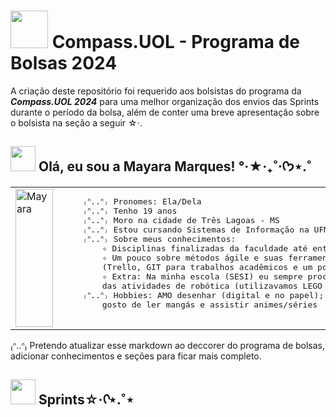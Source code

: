 # <img width="60" height="60" src="https://i.pinimg.com/originals/73/69/6e/73696e022df7cd5cb3d999c6875361dd.gif"> Compass.UOL - Programa de Bolsas 2024
A criação deste repositório foi requerido aos bolsistas do programa da ***Compass.UOL 2024*** para uma melhor organização dos envios das Sprints durante o período da bolsa, além de conter uma breve apresentação sobre o bolsista na seção a seguir ☆‧.

## <img width="40" height="40" src="https://i.pinimg.com/originals/2f/c1/b8/2fc1b8f82e14172e3bcae39ca8c8ab33.gif"> Olá, eu sou a Mayara Marques! °‧★‧₊˚⋅ᡣ𐭩⋆.˚

  <table style="table-layout: fixed; width: 100%;">
  <tr>
    <td class="image-container" style="width: 200px; height: 200px; overflow: auto;">
      <img src="https://github.com/user-attachments/assets/e692692e-0491-4e72-a35f-52145e7eb8c1" alt="Mayara" style="width: 100%; height: auto;">
    </td>
    <td>
      <pre>
    ₍ᐢ..ᐢ₎ Pronomes: Ela/Dela
    ₍ᐢ..ᐢ₎ Tenho 19 anos
    ₍ᐢ..ᐢ₎ Moro na cidade de Três Lagoas - MS
    ₍ᐢ..ᐢ₎ Estou cursando Sistemas de Informação na UFMS CPTL II - 4º Semestre
    ₍ᐢ..ᐢ₎ Sobre meus conhecimentos:
        ✧ Disciplinas finalizadas da faculdade até então;
        ✧ Um pouco sobre métodos ágile e suas ferramentas
        (Trello, GIT para trabalhos acadêmicos e um pouco do Jira);
        ✧ Extra: Na minha escola (SESI) eu sempre procurava participar
        das atividades de robótica (utilizavamos LEGO e EV3);
    ₍ᐢ..ᐢ₎ Hobbies: AMO desenhar (digital e no papel); gosto de jogar em call com amigos;
        gosto de ler mangás e assistir animes/séries
     </pre>
    </td>
  </tr>
</table>
₍ᐢ..ᐢ₎ Pretendo atualizar esse markdown ao deccorer do programa de bolsas, adicionar conhecimentos e seções para ficar mais completo.

## <img width="40" height="40" src="https://i.pinimg.com/originals/44/d3/e4/44d3e4885b215238e1ca71c925ceea52.gif">  Sprints☆‧ᡣ⋆.˚⋆

